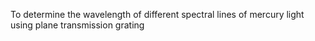 To determine the wavelength of different spectral lines of mercury light using plane transmission grating
